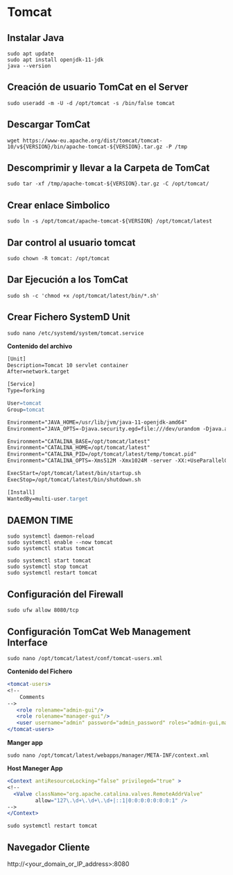 
# Tomcat

## Instalar Java

```
sudo apt update
sudo apt install openjdk-11-jdk
java --version
```

## Creación de usuario TomCat en el Server

```
sudo useradd -m -U -d /opt/tomcat -s /bin/false tomcat
```

## Descargar TomCat

```
wget https://www-eu.apache.org/dist/tomcat/tomcat-10/v${VERSION}/bin/apache-tomcat-${VERSION}.tar.gz -P /tmp
```

## Descomprimir y llevar a la Carpeta de TomCat

```
sudo tar -xf /tmp/apache-tomcat-${VERSION}.tar.gz -C /opt/tomcat/
```

## Crear enlace Simbolico

```
sudo ln -s /opt/tomcat/apache-tomcat-${VERSION} /opt/tomcat/latest
```

## Dar control al usuario tomcat

```
sudo chown -R tomcat: /opt/tomcat
```

## Dar Ejecución a los TomCat

```
sudo sh -c 'chmod +x /opt/tomcat/latest/bin/*.sh'
```

## Crear Fichero SystemD Unit

```
sudo nano /etc/systemd/system/tomcat.service
```

**Contenido del archivo**

```apache
[Unit]
Description=Tomcat 10 servlet container
After=network.target

[Service]
Type=forking

User=tomcat
Group=tomcat

Environment="JAVA_HOME=/usr/lib/jvm/java-11-openjdk-amd64"
Environment="JAVA_OPTS=-Djava.security.egd=file:///dev/urandom -Djava.awt.headless=true"

Environment="CATALINA_BASE=/opt/tomcat/latest"
Environment="CATALINA_HOME=/opt/tomcat/latest"
Environment="CATALINA_PID=/opt/tomcat/latest/temp/tomcat.pid"
Environment="CATALINA_OPTS=-Xms512M -Xmx1024M -server -XX:+UseParallelGC"

ExecStart=/opt/tomcat/latest/bin/startup.sh
ExecStop=/opt/tomcat/latest/bin/shutdown.sh

[Install]
WantedBy=multi-user.target
```

## DAEMON TIME

```
sudo systemctl daemon-reload
sudo systemctl enable --now tomcat
sudo systemctl status tomcat
```

```
sudo systemctl start tomcat
sudo systemctl stop tomcat
sudo systemctl restart tomcat
```

## Configuración del Firewall

```
sudo ufw allow 8080/tcp
```

## Configuración TomCat Web Management Interface

```
sudo nano /opt/tomcat/latest/conf/tomcat-users.xml
```

**Contenido del Fichero**

```apache
<tomcat-users>
<!--
    Comments
-->
   <role rolename="admin-gui"/>
   <role rolename="manager-gui"/>
   <user username="admin" password="admin_password" roles="admin-gui,manager-gui"/>
</tomcat-users>
```

**Manger app**

```
sudo nano /opt/tomcat/latest/webapps/manager/META-INF/context.xml
```

**Host Maneger App**

```apache
<Context antiResourceLocking="false" privileged="true" >
<!--
  <Valve className="org.apache.catalina.valves.RemoteAddrValve"
         allow="127\.\d+\.\d+\.\d+|::1|0:0:0:0:0:0:0:1" />
-->
</Context>
```

```
sudo systemctl restart tomcat
```

## Navegador Cliente

http://<your_domain_or_IP_address>:8080
